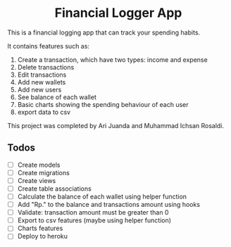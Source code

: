 <h1 align="center">Financial Logger App</h1>

<p>This is a financial logging app that can track your spending habits.

It contains features such as:
1. Create a transaction, which have two types: income and expense
2. Delete transactions
3. Edit transactions
4. Add new wallets
5. Add new users
6. See balance of each wallet
7. Basic charts showing the spending behaviour of each user
8. export data to csv

This project was completed by Ari Juanda and Muhammad Ichsan Rosaldi.
</p>

## Todos

- [ ] Create models
- [ ] Create migrations
- [ ] Create views
- [ ] Create table associations
- [ ] Calculate the balance of each wallet using helper function
- [ ] Add "Rp." to the balance and transactions amount using hooks
- [ ] Validate: transaction amount must be greater than 0
- [ ] Export to csv features (maybe using helper function)
- [ ] Charts features
- [ ] Deploy to heroku